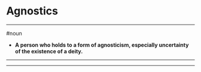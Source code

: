 # Agnostics
---
#noun
- **A person who holds to a form of agnosticism, especially uncertainty of the existence of a deity.**
---
---
